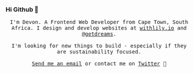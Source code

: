 ### Hi Github 👋

<p align="center">
     <samp>
          I'm Devon. A Frontend Web Developer from Cape Town, South Africa. I design and develop websites at <a href="https://withlily.io">withlily.io</a> and <a href="https://github.com/getdreams">@getdreams</a>.
          <br><br>
          I'm looking for new things to build - especially if they are sustainability focused.
          <br><br>
          <a href='mail&#116;o&#58;devon&#64;wi&#116;h&#108;iy&#46;io'>Send me an email</a> or contact me on <a href="https://twitter.com/devneill">Twitter</a> 🌱
     </samp>
     <br><br>
</p>
